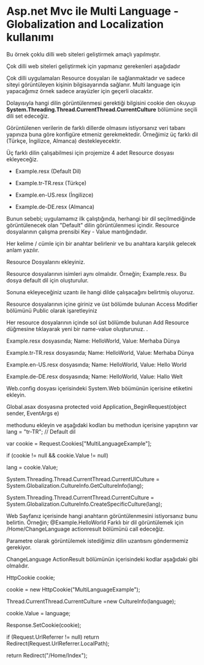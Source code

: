 # Asp.net Mvc ile Multi Language - Globalization and Localization kullanımı

Bu örnek çoklu dilli web siteleri geliştirmek amaçlı yapılmıştır.

Çok dilli web siteleri geliştirmek için yapmanız gerekenleri aşağıdadır

Çok dilli uygulamaları Resource dosyaları ile sağlanmaktadır ve sadece siteyi görüntüleyen kişinin bilgisayarında sağlanır. 
Multi language için yapacağımız örnek sadece arayüzler için geçerli olacaktır. 

Dolayısıyla hangi dilin görüntülenmesi gerektiği bilgisini cookie den okuyup **System.Threading.Thread.CurrentThread.CurrentCulture** bölümüne seçili dili set edeceğiz. 

Görüntülenen verilerin de farklı dillerde olmasını istiyorsanız veri tabanı yapınıza buna göre konfigüre etmeniz gerekmektedir. 
Örneğimiz üç farklı dil (Türkçe, İngilizce, Almanca) destekleyecektir. 

Üç farklı dilin çalışabilmesi için projemize 4 adet Resource dosyası ekleyeceğiz.

* Example.resx (Default Dil)

* Example.tr-TR.resx (Türkçe)

* Example.en-US.resx (İngilizce)

* Example.de-DE.resx (Almanca)

Bunun sebebi; uygulamamız ilk çalıştığında, herhangi bir dil seçilmediğinde görüntülenecek olan "Default" dilin görüntülenmesi içindir.
Resource dosyalarının çalışma prensibi Key - Value mantığındadır. 

Her kelime / cümle için bir anahtar belirlenir ve bu anahtara karşılık gelecek anlam yazılır.

Resource Dosyalarını ekleyiniz. 

Resource dosyalarının isimleri aynı olmalıdır. Örneğin; Example.resx. Bu dosya default dil için oluşturulur. 

Sonuna ekleyeceğiniz uzantı ile hangi dilde çalışacağını belirtmiş oluyoruz.

Resource dosyalarının içine giriniz ve üst bölümde bulunan Access Modifier bölümünü Public olarak işaretleyiniz

Her resource dosyalarının içinde sol üst bölümde bulunan Add Resource düğmesine tıklayarak yeni bir name-value oluşturunuz. .

Example.resx dosyasında; Name: HelloWorld, Value: Merhaba Dünya

Example.tr-TR.resx dosyasında; Name: HelloWorld, Value: Merhaba Dünya

Example.en-US.resx dosyasında; Name: HelloWorld, Value: Hello World

Example.de-DE.resx dosyasında; Name: HelloWorld, Value: Hallo Welt

Web.config dosyası içerisindeki System.Web böümünün içerisine <globalization uiCulture='auto' culture='auto' /> etiketini ekleyin.

Global.asax dosyasına
protected void Application_BeginRequest(object sender, EventArgs e)

methodunu ekleyin ve aşağıdaki kodları bu methodun içerisine yapıştırın 
var lang = "tr-TR"; // Default dil

var cookie = Request.Cookies["MultiLanguageExample"];

if (cookie != null && cookie.Value != null)

lang = cookie.Value;

System.Threading.Thread.CurrentThread.CurrentUICulture = System.Globalization.CultureInfo.GetCultureInfo(lang);

System.Threading.Thread.CurrentThread.CurrentCulture = System.Globalization.CultureInfo.CreateSpecificCulture(lang);

Web Sayfanız içerisinde hangi anahtarın görüntülenmesini istiyorsanız bunu belirtin.
Örneğin; @Example.HelloWorld
Farklı bir dil görüntülemek için /Home/ChangeLanguage actionresult bölümünü call edeceğiz. 

Parametre olarak görüntülemek istediğimiz dilin uzantısını göndermemiz gerekiyor.

ChangeLanguage ActionResult bölümünün içerisindeki kodlar aşağıdaki gibi olmalıdır.

HttpCookie cookie;

cookie = new HttpCookie("MultiLanguageExample");

Thread.CurrentThread.CurrentCulture =new CultureInfo(language);

cookie.Value = language;

Response.SetCookie(cookie);

if (Request.UrlReferrer != null) return Redirect(Request.UrlReferrer.LocalPath);

return Redirect("/Home/Index");
